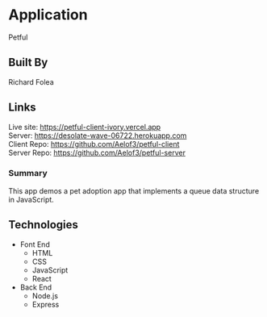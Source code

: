 # Application
Petful

## Built By
Richard Folea

## Links
Live site: https://petful-client-ivory.vercel.app  
Server: https://desolate-wave-06722.herokuapp.com  
Client Repo: https://github.com/Aelof3/petful-client  
Server Repo: https://github.com/Aelof3/petful-server  

### Summary
This app demos a pet adoption app that implements a queue data structure in JavaScript.

## Technologies
- Font End
  * HTML
  * CSS
  * JavaScript
  * React
- Back End
  * Node.js
  * Express

